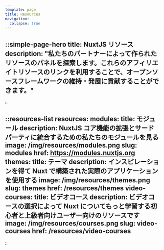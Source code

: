 ```yaml
---
template: page
title: Resources
navigation:
  collapse: true
---
```


::simple-page-hero
title: NuxtJS リソース
description: "私たちのパートナーによって作られたリソースのパネルを探索します。これらのアフィリエイトリソースのリンクを利用することで、オープンソースフレームワークの維持・発展に貢献することができます。"
---
::

::resources-list
resources:
  modules:
    title: モジュール
    description: NuxtJS コア機能の拡張とサードパーティに統合するための私たちのモジュールを見る
    image: /img/resources/modules.png
    slug: modules
    href: https://modules.nuxtjs.org
  themes:
    title: テーマ
    description: インスピレーションを得て Nuxt で構築された実際のアプリケーションを使用する
    image: /img/resources/themes.png
    slug: themes
    href: /resources/themes
  video-courses:
    title: ビデオコース
    description: ビデオコースの選択によって Nuxt についてもっと学習する初心者と上級者向けユーザー向けのリソースです
    image: /img/resources/courses.png
    slug: video-courses
    href: /resources/video-courses
---
::

